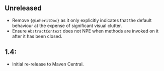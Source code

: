 ## Unreleased

* Remove `{@inheritDoc}` as it only explicitly indicates that the default behaviour at the expense of significant visual clutter.
* Ensure `AbstractContext` does not NPE when methods are invoked on it after it has been closed.

## 1.4:

* Initial re-release to Maven Central.
